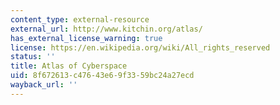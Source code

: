 ```yaml
---
content_type: external-resource
external_url: http://www.kitchin.org/atlas/
has_external_license_warning: true
license: https://en.wikipedia.org/wiki/All_rights_reserved
status: ''
title: Atlas of Cyberspace
uid: 8f672613-c476-43e6-9f33-59bc24a27ecd
wayback_url: ''
---
```

